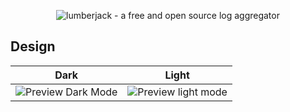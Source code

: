 <p align="center">
  <img alt="lumberjack - a free and open source log aggregator" src="https://github.com/codewithkyle/lumberjack/assets/15202776/038998b3-183b-43db-98fb-bd6ec4e02f18">
</p>

## Design

| Dark | Light |
| - | - |
| ![Preview Dark Mode](https://github.com/codewithkyle/lumberjack/assets/15202776/844afd55-c566-4b6a-a1eb-bbf6114a1a4f) | ![Preview light mode](https://github.com/codewithkyle/lumberjack/assets/15202776/fb5c4ef9-9497-4bf7-9fa8-4f2d70b554ba) |
